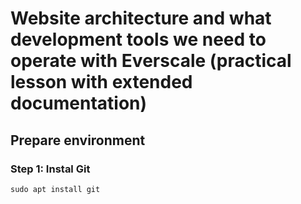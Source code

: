 # Website architecture and what development tools we need to operate with Everscale  (practical lesson with extended documentation)

## Prepare environment 
### Step 1: Instal Git

```
sudo apt install git
```
